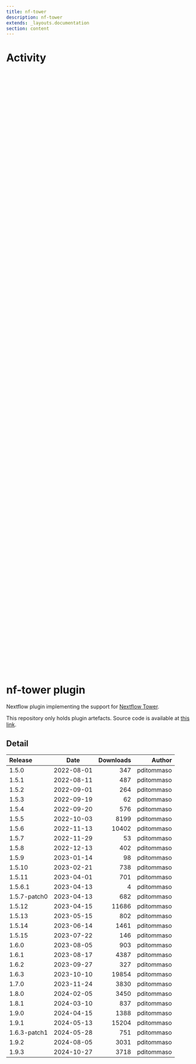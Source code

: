 ```yaml
---
title: nf-tower
description: nf-tower
extends: _layouts.documentation
section: content
---
```


# Activity

<div style="position: relative; height:40vh; width:80vw">
    <canvas id="releases"></canvas>
</div>
<script type="module" src="docs/nf-tower/nf-tower.js"></script>

# nf-tower plugin

Nextflow plugin implementing the support for [Nextflow Tower](https://tower.nf/). 

This repository only holds plugin artefacts. Source code is available at [this link](https://github.com/nextflow-io/nextflow/tree/master/plugins/nf-tower). 


## Detail

| Release                               | Date | Downloads                        | Author |
| :------------ | :---------: | ------: | -----------: |
 | 1.5.0 | 2022-08-01 | 347 | pditommaso |
 | 1.5.1 | 2022-08-11 | 487 | pditommaso |
 | 1.5.2 | 2022-09-01 | 264 | pditommaso |
 | 1.5.3 | 2022-09-19 | 62 | pditommaso |
 | 1.5.4 | 2022-09-20 | 576 | pditommaso |
 | 1.5.5 | 2022-10-03 | 8199 | pditommaso |
 | 1.5.6 | 2022-11-13 | 10402 | pditommaso |
 | 1.5.7 | 2022-11-29 | 53 | pditommaso |
 | 1.5.8 | 2022-12-13 | 402 | pditommaso |
 | 1.5.9 | 2023-01-14 | 98 | pditommaso |
 | 1.5.10 | 2023-02-21 | 738 | pditommaso |
 | 1.5.11 | 2023-04-01 | 701 | pditommaso |
 | 1.5.6.1 | 2023-04-13 | 4 | pditommaso |
 | 1.5.7-patch0 | 2023-04-13 | 682 | pditommaso |
 | 1.5.12 | 2023-04-15 | 11686 | pditommaso |
 | 1.5.13 | 2023-05-15 | 802 | pditommaso |
 | 1.5.14 | 2023-06-14 | 1461 | pditommaso |
 | 1.5.15 | 2023-07-22 | 146 | pditommaso |
 | 1.6.0 | 2023-08-05 | 903 | pditommaso |
 | 1.6.1 | 2023-08-17 | 4387 | pditommaso |
 | 1.6.2 | 2023-09-27 | 327 | pditommaso |
 | 1.6.3 | 2023-10-10 | 19854 | pditommaso |
 | 1.7.0 | 2023-11-24 | 3830 | pditommaso |
 | 1.8.0 | 2024-02-05 | 3450 | pditommaso |
 | 1.8.1 | 2024-03-10 | 837 | pditommaso |
 | 1.9.0 | 2024-04-15 | 1388 | pditommaso |
 | 1.9.1 | 2024-05-13 | 15204 | pditommaso |
 | 1.6.3-patch1 | 2024-05-28 | 751 | pditommaso |
 | 1.9.2 | 2024-08-05 | 3031 | pditommaso |
 | 1.9.3 | 2024-10-27 | 3718 | pditommaso |
